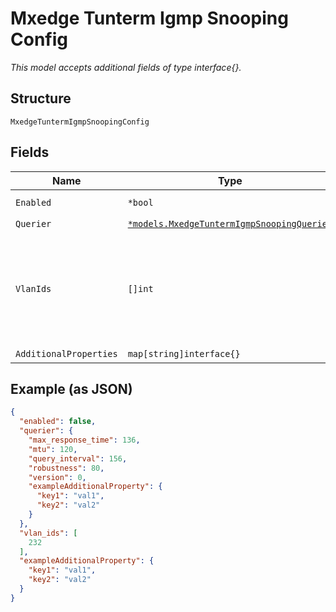 
# Mxedge Tunterm Igmp Snooping Config

*This model accepts additional fields of type interface{}.*

## Structure

`MxedgeTuntermIgmpSnoopingConfig`

## Fields

| Name | Type | Tags | Description |
|  --- | --- | --- | --- |
| `Enabled` | `*bool` | Optional | **Default**: `false` |
| `Querier` | [`*models.MxedgeTuntermIgmpSnoopingQuerier`](../../doc/models/mxedge-tunterm-igmp-snooping-querier.md) | Optional | - |
| `VlanIds` | `[]int` | Optional | List of vlans on which tunterm performs IGMP snooping<br>**Constraints**: `>= 0`, `<= 4096` |
| `AdditionalProperties` | `map[string]interface{}` | Optional | - |

## Example (as JSON)

```json
{
  "enabled": false,
  "querier": {
    "max_response_time": 136,
    "mtu": 120,
    "query_interval": 156,
    "robustness": 80,
    "version": 0,
    "exampleAdditionalProperty": {
      "key1": "val1",
      "key2": "val2"
    }
  },
  "vlan_ids": [
    232
  ],
  "exampleAdditionalProperty": {
    "key1": "val1",
    "key2": "val2"
  }
}
```

